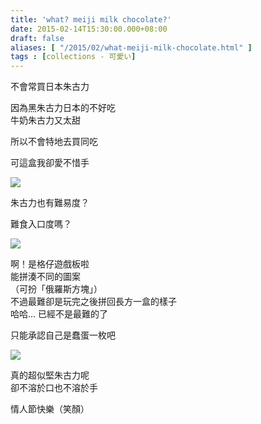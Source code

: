 ```yaml
---
title: 'what? meiji milk chocolate?'
date: 2015-02-14T15:30:00.000+08:00
draft: false
aliases: [ "/2015/02/what-meiji-milk-chocolate.html" ]
tags : [collections - 可愛い]
---
```


不會常買日本朱古力  

因為黑朱古力日本的不好吃  
牛奶朱古力又太甜

所以不會特地去買同吃 

  

可這盒我卻愛不惜手

![](/images/meijichocogame.jpg)

朱古力也有難易度？

難食入口度嗎？

![](/images/meijichocogame1.jpg)

啊！是格仔遊戲板啦  
能拼湊不同的圖案  
（可扮「俄羅斯方塊」）  
不過最難卻是玩完之後拼回長方一盒的樣子  
哈哈... 已經不是最難的了

只能承認自己是蠢蛋一枚吧

![](/images/meijichocogame2.jpg)

真的超似堅朱古力呢  
卻不溶於口也不溶於手

  

情人節快樂（笑顏）
